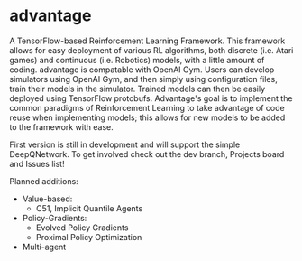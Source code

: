 # advantage
A TensorFlow-based Reinforcement Learning Framework. This framework allows for easy deployment of various RL algorithms, both discrete (i.e. Atari games) and continuous (i.e. Robotics) models, with a little amount of coding. advantage is compatable with OpenAI Gym. Users can develop simulators using OpenAI Gym, and then simply using configuration files, train their models in the simulator. Trained models can then be easily deployed using TensorFlow protobufs. Advantage's goal is to implement the common paradigms of Reinforcement Learning to take advantage of code reuse when implementing models; this allows for new models to be added to the framework with ease.

First version is still in development and will support the simple DeepQNetwork. To get involved check out the dev branch, Projects board and Issues list!


Planned additions:
  - Value-based:
    - C51, Implicit Quantile Agents
  - Policy-Gradients:
     - Evolved Policy Gradients
     - Proximal Policy Optimization
  - Multi-agent

